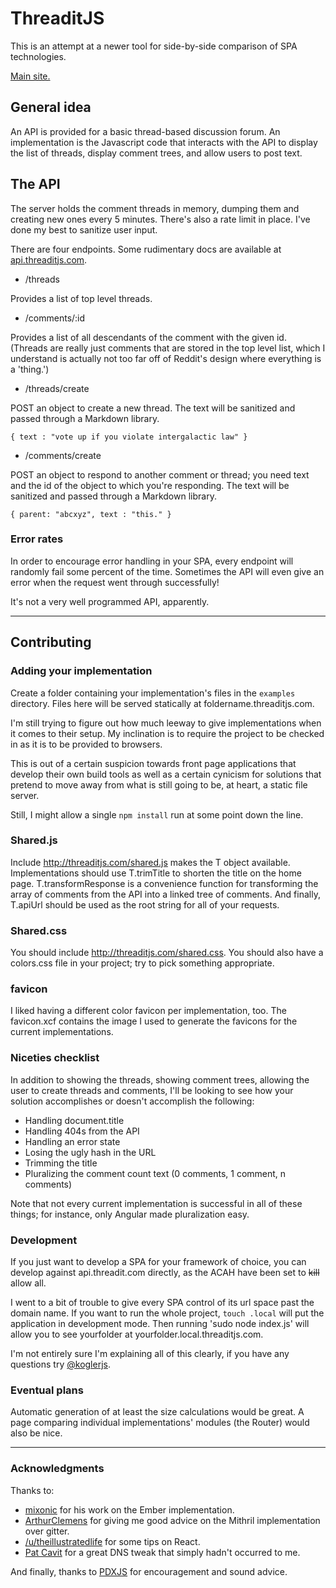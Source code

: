 # ThreaditJS

This is an attempt at a newer tool for side-by-side comparison of SPA technologies.  

[Main site.](http://threaditjs.com)

## General idea

An API is provided for a basic thread-based discussion forum.  An implementation is the Javascript code that interacts with the API to display the list of threads, display comment trees, and allow users to post text.  

## The API

The server holds the comment threads in memory, dumping them and creating new ones every 5 minutes.  There's also a rate limit in place.  I've done my best to sanitize user input.  

There are four endpoints.  Some rudimentary docs are available at [api.threaditjs.com](http://api.threaditjs.com).  

* /threads

Provides a list of top level threads.  

* /comments/:id

Provides a list of all descendants of the comment with the given id.  (Threads are really just comments that are stored in the top level list, which I understand is actually not too far off of Reddit's design where everything is a 'thing.')

* /threads/create

POST an object to create a new thread.  The text will be sanitized and passed through a Markdown library.  

    { text : "vote up if you violate intergalactic law" }

* /comments/create

POST an object to respond to another comment or thread; you need text and the id of the object to which you're responding.  The text will be sanitized and passed through a Markdown library.  

    { parent: "abcxyz", text : "this." }

### Error rates

In order to encourage error handling in your SPA, every endpoint will randomly fail some percent of the time.  Sometimes the API will even give an error when the request went through successfully!  

It's not a very well programmed API, apparently.  

---

## Contributing

### Adding your implementation

Create a folder containing your implementation's files in the `examples` directory.  Files here will be served statically at foldername.threaditjs.com.

I'm still trying to figure out how much leeway to give implementations when it comes to their setup.  My inclination is to require the project to be checked in as it is to be provided to browsers.  

This is out of a certain suspicion towards front page applications that develop their own build tools as well as a certain cynicism for solutions that pretend to move away from what is still going to be, at heart, a static file server.  

Still, I might allow a single `npm install` run at some point down the line.  

### Shared.js

Include http://threaditjs.com/shared.js makes the T object available.  Implementations should use T.trimTitle to shorten the title on the home page.  T.transformResponse is a convenience function for transforming the array of comments from the API into a linked tree of comments.  And finally, T.apiUrl should be used as the root string for all of your requests.  

### Shared.css

You should include http://threaditjs.com/shared.css.  You should also have a colors.css file in your project; try to pick something appropriate.  

### favicon

I liked having a different color favicon per implementation, too.  The favicon.xcf contains the image I used to generate the favicons for the current implementations.  

### Niceties checklist

In addition to showing the threads, showing comment trees, allowing the user to create threads and comments, I'll be looking to see how your solution accomplishes or doesn't accomplish the following:

* Handling document.title
* Handling 404s from the API
* Handling an error state
* Losing the ugly hash in the URL
* Trimming the title
* Pluralizing the comment count text (0 comments, 1 comment, n comments)

Note that not every current implementation is successful in all of these things; for instance, only Angular made pluralization easy.  

### Development 

If you just want to develop a SPA for your framework of choice, you can develop against api.threadit.com directly, as the ACAH have been set to ~~kill~~ allow all.  

I went to a bit of trouble to give every SPA control of its url space past the domain name.  If you want to run the whole project, `touch .local` will put the application in development mode.  Then running 'sudo node index.js' will allow you to see yourfolder at yourfolder.local.threaditjs.com.  

I'm not entirely sure I'm explaining all of this clearly, if you have any questions try [@koglerjs](http://twitter.com/koglerjs).  

### Eventual plans

Automatic generation of at least the size calculations would be great.  A page comparing individual implementations' modules (the Router) would also be nice.  

---

### Acknowledgments

Thanks to:

* [mixonic](https://github.com/mixonic) for his work on the Ember implementation.
* [ArthurClemens](https://github.com/ArthurClemens) for giving me good advice on the Mithril implementation over gitter.  
* [/u/theillustratedlife](http://reddit.com/u/theillustratedlife) for some tips on React.  
* [Pat Cavit](https://twitter.com/tivac) for a great DNS tweak that simply hadn't occurred to me.  

And finally, thanks to [PDXJS](http://www.meetup.com/Portland-JavaScript-Admirers/) for encouragement and sound advice.  
